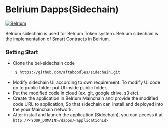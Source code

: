 # Belrium Dapps(Sidechain)

[![Belrium](https://www.belrium.io/lib/img/logo.png)](https://www.belrium.io/)

Belrium sidechain is used for Belrium Token system. Belrium sidechain is the implementation of Smart Contracts in Belrium.

### Getting Start

  - Clone the bel-sidechain code
     ```sh
      $ https://github.com/aftaboodles/sidechain.git
    ```
 - Modify sidechain UI according to own requirement. To modify UI code go to public folder put UI inside public folder.
- Put the modified code in cloud (ex. git, google drive, s3 etc).
- Create the application in Belrium Mainchain and provide the modified code URL to application, So that sidechain can install and deployed into the your Mainchain network.  
- After install and launch the application (Sidechain), you can access it at `http://<YOUR_DOMAIN>/dapps/<applicationId>` 

